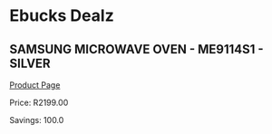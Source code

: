 
# Ebucks Dealz
## SAMSUNG MICROWAVE OVEN - ME9114S1 - SILVER
[Product Page](https://www.ebucks.com/web/shop/productSelected.do?prodId=1173102548&catId=704989856)

Price: R2199.00

Savings: 100.0


	